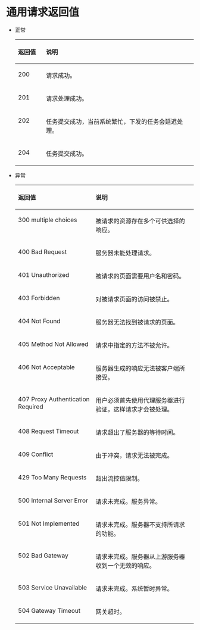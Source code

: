 # 通用请求返回值<a name="ecs_07_0001"></a>

-   正常

    <a name="table5683702611201"></a>
    <table><thead align="left"><tr id="row5526436211201"><th class="cellrowborder" valign="top" width="15.6%" id="mcps1.1.3.1.1"><p id="p4722834111201"><a name="p4722834111201"></a><a name="p4722834111201"></a>返回值</p>
    </th>
    <th class="cellrowborder" valign="top" width="84.39999999999999%" id="mcps1.1.3.1.2"><p id="p29038811201"><a name="p29038811201"></a><a name="p29038811201"></a>说明</p>
    </th>
    </tr>
    </thead>
    <tbody><tr id="row2352145611201"><td class="cellrowborder" valign="top" width="15.6%" headers="mcps1.1.3.1.1 "><p id="p2618974411201"><a name="p2618974411201"></a><a name="p2618974411201"></a>200</p>
    </td>
    <td class="cellrowborder" valign="top" width="84.39999999999999%" headers="mcps1.1.3.1.2 "><p id="p4099449211201"><a name="p4099449211201"></a><a name="p4099449211201"></a>请求成功。</p>
    </td>
    </tr>
    <tr id="row12143185211136"><td class="cellrowborder" valign="top" width="15.6%" headers="mcps1.1.3.1.1 "><p id="p6144135211316"><a name="p6144135211316"></a><a name="p6144135211316"></a>201</p>
    </td>
    <td class="cellrowborder" valign="top" width="84.39999999999999%" headers="mcps1.1.3.1.2 "><p id="p1114417527137"><a name="p1114417527137"></a><a name="p1114417527137"></a>请求处理成功。</p>
    </td>
    </tr>
    <tr id="row64113038151345"><td class="cellrowborder" valign="top" width="15.6%" headers="mcps1.1.3.1.1 "><p id="p30715450151345"><a name="p30715450151345"></a><a name="p30715450151345"></a>202</p>
    </td>
    <td class="cellrowborder" valign="top" width="84.39999999999999%" headers="mcps1.1.3.1.2 "><p id="p4923491151345"><a name="p4923491151345"></a><a name="p4923491151345"></a>任务提交成功，当前系统繁忙，下发的任务会延迟处理。</p>
    </td>
    </tr>
    <tr id="row36949832151345"><td class="cellrowborder" valign="top" width="15.6%" headers="mcps1.1.3.1.1 "><p id="p32455159151345"><a name="p32455159151345"></a><a name="p32455159151345"></a>204</p>
    </td>
    <td class="cellrowborder" valign="top" width="84.39999999999999%" headers="mcps1.1.3.1.2 "><p id="p11622248151345"><a name="p11622248151345"></a><a name="p11622248151345"></a>任务提交成功。</p>
    </td>
    </tr>
    </tbody>
    </table>

-   异常

    <a name="table3221958111201"></a>
    <table><thead align="left"><tr id="row6491025211201"><th class="cellrowborder" valign="top" width="43.419999999999995%" id="mcps1.1.3.1.1"><p id="p2323902311201"><a name="p2323902311201"></a><a name="p2323902311201"></a>返回值</p>
    </th>
    <th class="cellrowborder" valign="top" width="56.58%" id="mcps1.1.3.1.2"><p id="p331274811201"><a name="p331274811201"></a><a name="p331274811201"></a>说明</p>
    </th>
    </tr>
    </thead>
    <tbody><tr id="row1892149153940"><td class="cellrowborder" valign="top" width="43.419999999999995%" headers="mcps1.1.3.1.1 "><p id="p55880872153940"><a name="p55880872153940"></a><a name="p55880872153940"></a>300 multiple choices</p>
    </td>
    <td class="cellrowborder" valign="top" width="56.58%" headers="mcps1.1.3.1.2 "><p id="p7704081153940"><a name="p7704081153940"></a><a name="p7704081153940"></a>被请求的资源存在多个可供选择的响应。</p>
    </td>
    </tr>
    <tr id="row6700602511201"><td class="cellrowborder" valign="top" width="43.419999999999995%" headers="mcps1.1.3.1.1 "><p id="p5877892611201"><a name="p5877892611201"></a><a name="p5877892611201"></a>400 Bad Request</p>
    </td>
    <td class="cellrowborder" valign="top" width="56.58%" headers="mcps1.1.3.1.2 "><p id="p6347258011201"><a name="p6347258011201"></a><a name="p6347258011201"></a>服务器未能处理请求。</p>
    </td>
    </tr>
    <tr id="row3438231311201"><td class="cellrowborder" valign="top" width="43.419999999999995%" headers="mcps1.1.3.1.1 "><p id="p3350394611201"><a name="p3350394611201"></a><a name="p3350394611201"></a>401 Unauthorized</p>
    </td>
    <td class="cellrowborder" valign="top" width="56.58%" headers="mcps1.1.3.1.2 "><p id="p2946513711201"><a name="p2946513711201"></a><a name="p2946513711201"></a>被请求的页面需要用户名和密码。</p>
    </td>
    </tr>
    <tr id="row6385964111201"><td class="cellrowborder" valign="top" width="43.419999999999995%" headers="mcps1.1.3.1.1 "><p id="p524841711201"><a name="p524841711201"></a><a name="p524841711201"></a>403 Forbidden</p>
    </td>
    <td class="cellrowborder" valign="top" width="56.58%" headers="mcps1.1.3.1.2 "><p id="p2246860911201"><a name="p2246860911201"></a><a name="p2246860911201"></a>对被请求页面的访问被禁止。</p>
    </td>
    </tr>
    <tr id="row89089411201"><td class="cellrowborder" valign="top" width="43.419999999999995%" headers="mcps1.1.3.1.1 "><p id="p505359011201"><a name="p505359011201"></a><a name="p505359011201"></a>404 Not Found</p>
    </td>
    <td class="cellrowborder" valign="top" width="56.58%" headers="mcps1.1.3.1.2 "><p id="p668765911201"><a name="p668765911201"></a><a name="p668765911201"></a>服务器无法找到被请求的页面。</p>
    </td>
    </tr>
    <tr id="row6018893311201"><td class="cellrowborder" valign="top" width="43.419999999999995%" headers="mcps1.1.3.1.1 "><p id="p4346543211201"><a name="p4346543211201"></a><a name="p4346543211201"></a>405 Method Not Allowed</p>
    </td>
    <td class="cellrowborder" valign="top" width="56.58%" headers="mcps1.1.3.1.2 "><p id="p3103908311201"><a name="p3103908311201"></a><a name="p3103908311201"></a>请求中指定的方法不被允许。</p>
    </td>
    </tr>
    <tr id="row1091629211201"><td class="cellrowborder" valign="top" width="43.419999999999995%" headers="mcps1.1.3.1.1 "><p id="p1180444211201"><a name="p1180444211201"></a><a name="p1180444211201"></a>406 Not Acceptable</p>
    </td>
    <td class="cellrowborder" valign="top" width="56.58%" headers="mcps1.1.3.1.2 "><p id="p1663578211201"><a name="p1663578211201"></a><a name="p1663578211201"></a>服务器生成的响应无法被客户端所接受。</p>
    </td>
    </tr>
    <tr id="row1550431011201"><td class="cellrowborder" valign="top" width="43.419999999999995%" headers="mcps1.1.3.1.1 "><p id="p4788962711201"><a name="p4788962711201"></a><a name="p4788962711201"></a>407 Proxy Authentication Required</p>
    </td>
    <td class="cellrowborder" valign="top" width="56.58%" headers="mcps1.1.3.1.2 "><p id="p5385460111201"><a name="p5385460111201"></a><a name="p5385460111201"></a>用户必须首先使用代理服务器进行验证，这样请求才会被处理。</p>
    </td>
    </tr>
    <tr id="row1492936211201"><td class="cellrowborder" valign="top" width="43.419999999999995%" headers="mcps1.1.3.1.1 "><p id="p131881511201"><a name="p131881511201"></a><a name="p131881511201"></a>408 Request Timeout</p>
    </td>
    <td class="cellrowborder" valign="top" width="56.58%" headers="mcps1.1.3.1.2 "><p id="p3971520911201"><a name="p3971520911201"></a><a name="p3971520911201"></a>请求超出了服务器的等待时间。</p>
    </td>
    </tr>
    <tr id="row2189256411201"><td class="cellrowborder" valign="top" width="43.419999999999995%" headers="mcps1.1.3.1.1 "><p id="p2846725111201"><a name="p2846725111201"></a><a name="p2846725111201"></a>409 Conflict</p>
    </td>
    <td class="cellrowborder" valign="top" width="56.58%" headers="mcps1.1.3.1.2 "><p id="p2414601911201"><a name="p2414601911201"></a><a name="p2414601911201"></a>由于冲突，请求无法被完成。</p>
    </td>
    </tr>
    <tr id="row141681737155618"><td class="cellrowborder" valign="top" width="43.419999999999995%" headers="mcps1.1.3.1.1 "><p id="p1316883745613"><a name="p1316883745613"></a><a name="p1316883745613"></a>429 Too Many Requests</p>
    </td>
    <td class="cellrowborder" valign="top" width="56.58%" headers="mcps1.1.3.1.2 "><p id="p10168113795616"><a name="p10168113795616"></a><a name="p10168113795616"></a>超出流控值限制。</p>
    </td>
    </tr>
    <tr id="row1598758511201"><td class="cellrowborder" valign="top" width="43.419999999999995%" headers="mcps1.1.3.1.1 "><p id="p1992599711201"><a name="p1992599711201"></a><a name="p1992599711201"></a>500 Internal Server Error</p>
    </td>
    <td class="cellrowborder" valign="top" width="56.58%" headers="mcps1.1.3.1.2 "><p id="p339302111201"><a name="p339302111201"></a><a name="p339302111201"></a>请求未完成。服务异常。</p>
    </td>
    </tr>
    <tr id="row3053719011201"><td class="cellrowborder" valign="top" width="43.419999999999995%" headers="mcps1.1.3.1.1 "><p id="p5759332011201"><a name="p5759332011201"></a><a name="p5759332011201"></a>501 Not Implemented</p>
    </td>
    <td class="cellrowborder" valign="top" width="56.58%" headers="mcps1.1.3.1.2 "><p id="p3454733011201"><a name="p3454733011201"></a><a name="p3454733011201"></a>请求未完成。服务器不支持所请求的功能。</p>
    </td>
    </tr>
    <tr id="row4249052011201"><td class="cellrowborder" valign="top" width="43.419999999999995%" headers="mcps1.1.3.1.1 "><p id="p1918010611201"><a name="p1918010611201"></a><a name="p1918010611201"></a>502 Bad Gateway</p>
    </td>
    <td class="cellrowborder" valign="top" width="56.58%" headers="mcps1.1.3.1.2 "><p id="p1008477711201"><a name="p1008477711201"></a><a name="p1008477711201"></a>请求未完成。服务器从上游服务器收到一个无效的响应。</p>
    </td>
    </tr>
    <tr id="row2365413211201"><td class="cellrowborder" valign="top" width="43.419999999999995%" headers="mcps1.1.3.1.1 "><p id="p3693657711201"><a name="p3693657711201"></a><a name="p3693657711201"></a>503 Service Unavailable</p>
    </td>
    <td class="cellrowborder" valign="top" width="56.58%" headers="mcps1.1.3.1.2 "><p id="p3907275011201"><a name="p3907275011201"></a><a name="p3907275011201"></a>请求未完成。系统暂时异常。</p>
    </td>
    </tr>
    <tr id="row1611043211201"><td class="cellrowborder" valign="top" width="43.419999999999995%" headers="mcps1.1.3.1.1 "><p id="p2987660911201"><a name="p2987660911201"></a><a name="p2987660911201"></a>504 Gateway Timeout</p>
    </td>
    <td class="cellrowborder" valign="top" width="56.58%" headers="mcps1.1.3.1.2 "><p id="p408623011201"><a name="p408623011201"></a><a name="p408623011201"></a>网关超时。</p>
    </td>
    </tr>
    </tbody>
    </table>


